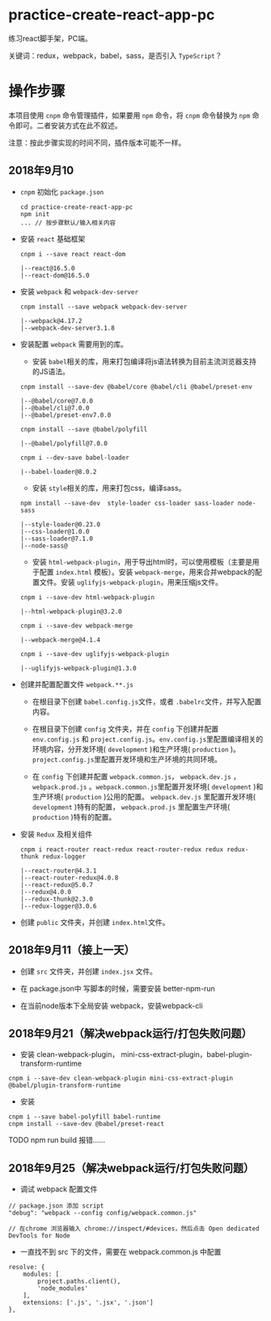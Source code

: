 # practice-create-react-app-pc
练习react脚手架，PC端。

关键词：redux，webpack，babel，sass，是否引入 ```TypeScript```？

# 操作步骤
本项目使用 ```cnpm``` 命令管理插件，如果要用 ```npm``` 命令，将 ```cnpm``` 命令替换为 ```npm``` 命令即可。二者安装方式在此不叙述。

注意：按此步骤实现的时间不同，插件版本可能不一样。

## 2018年9月10
* ```cnpm``` 初始化 ```package.json```
    ```
    cd practice-create-react-app-pc
    npm init
    ... // 按步骤默认/输入相关内容
    ```


* 安装 ```react``` 基础框架
    ```
    cnpm i --save react react-dom

    |--react@16.5.0
    |--react-dom@16.5.0
    ```

* 安装 ```webpack``` 和 ```webpack-dev-server```
    ```
    cnpm install --save webpack webpack-dev-server

    |--webpack@4.17.2
    |--webpack-dev-server3.1.8
    ```

* 安装配置 ```webpack``` 需要用到的库。
    * 安装 ```babel```相关的库，用来打包编译将js语法转换为目前主流浏览器支持的JS语法。
    ```
    cnpm install --save-dev @babel/core @babel/cli @babel/preset-env

    |--@babel/core@7.0.0
    |--@babel/cli@7.0.0
    |--@babel/preset-env7.0.0

    cnpm install --save @babel/polyfill

    |--@babel/polyfill@7.0.0

    cnpm i --dev-save babel-loader

    |--babel-loader@8.0.2
    ```

    * 安装 ```style```相关的库，用来打包css，编译sass。
    ```
    npm install --save-dev  style-loader css-loader sass-loader node-sass 

    |--style-loader@0.23.0
    |--css-loader@1.0.0
    |--sass-loader@7.1.0
    |--node-sass@
    ```

    * 安装 ```html-webpack-plugin```，用于导出html时，可以使用模板（主要是用于配置 ```index.html``` 模板）。安装 ```webpack-merge```，用来合并webpack的配置文件。安装 ```uglifyjs-webpack-plugin```，用来压缩js文件。
    ```
    cnpm i --save-dev html-webpack-plugin

    |--html-webpack-plugin@3.2.0

    cnpm i --save-dev webpack-merge

    |--webpack-merge@4.1.4

    cnpm i --save-dev uglifyjs-webpack-plugin

    |--uglifyjs-webpack-plugin@1.3.0

    ```

* 创建并配置配置文件 ```webpack.**.js```
    * 在根目录下创建 ```babel.config.js```文件，或者 ```.babelrc```文件，并写入配置内容。

    * 在根目录下创建 ```config``` 文件夹，并在 ```config``` 下创建并配置 ```env.config.js``` 和    ```project.config.js```。```env.config.js```里配置编译相关的环境内容，分开发环境( ```development``` )和生产环境( ```production``` )。```project.config.js```里配置开发环境和生产环境的共同环境。

    * 在 ```config``` 下创建并配置 ```webpack.common.js```， ```webpack.dev.js``` ， ```webpack.prod.js``` 。```webpack.common.js```里配置开发环境( ```development``` )和生产环境( ```production``` )公用的配置。 ```webpack.dev.js``` 里配置开发环境( ```development``` )特有的配置， ```webpack.prod.js``` 里配置生产环境( ```production``` )特有的配置。

* 安装 ```Redux``` 及相关组件
    ```
    cnpm i react-router react-redux react-router-redux redux redux-thunk redux-logger

    |--react-router@4.3.1
    |--react-router-redux@4.0.8
    |--react-redux@5.0.7
    |--redux@4.0.0
    |--redux-thunk@2.3.0
    |--redux-logger@3.0.6

    ```

* 创建 ```public``` 文件夹，并创建 ```index.html```文件。

## 2018年9月11（接上一天）

* 创建 ```src``` 文件夹，并创建 ```index.jsx``` 文件。

* 在 package.json中 写脚本的时候，需要安装 better-npm-run
* 在当前node版本下全局安装 webpack，安装webpack-cli

## 2018年9月21（解决webpack运行/打包失败问题）

* 安装 clean-webpack-plugin， mini-css-extract-plugin，babel-plugin-transform-runtime
```
cnpm i --save-dev clean-webpack-plugin mini-css-extract-plugin @babel/plugin-transform-runtime
```

* 安装
```
cnpm i --save babel-polyfill babel-runtime
cnpm install --save-dev @babel/preset-react
```
TODO npm run build 报错……

## 2018年9月25（解决webpack运行/打包失败问题）

* 调试 webpack 配置文件
```
// package.json 添加 script
"debug": "webpack --config config/webpack.common.js"

// 在chrome 浏览器输入 chrome://inspect/#devices，然后点击 Open dedicated DevTools for Node
```

* 一直找不到 src 下的文件，需要在 webpack.common.js 中配置
```
resolve: {
    modules: [
        project.paths.client(),
        'node_modules'
    ],
    extensions: ['.js', '.jsx', '.json']
},
```
